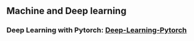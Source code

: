 ## Machine and Deep learning

### Deep Learning with Pytorch: [Deep-Learning-Pytorch](https://github.com/duythanh22/Machine-and-Deep-Learning/tree/main/Deep-Learning-Pytorch)
